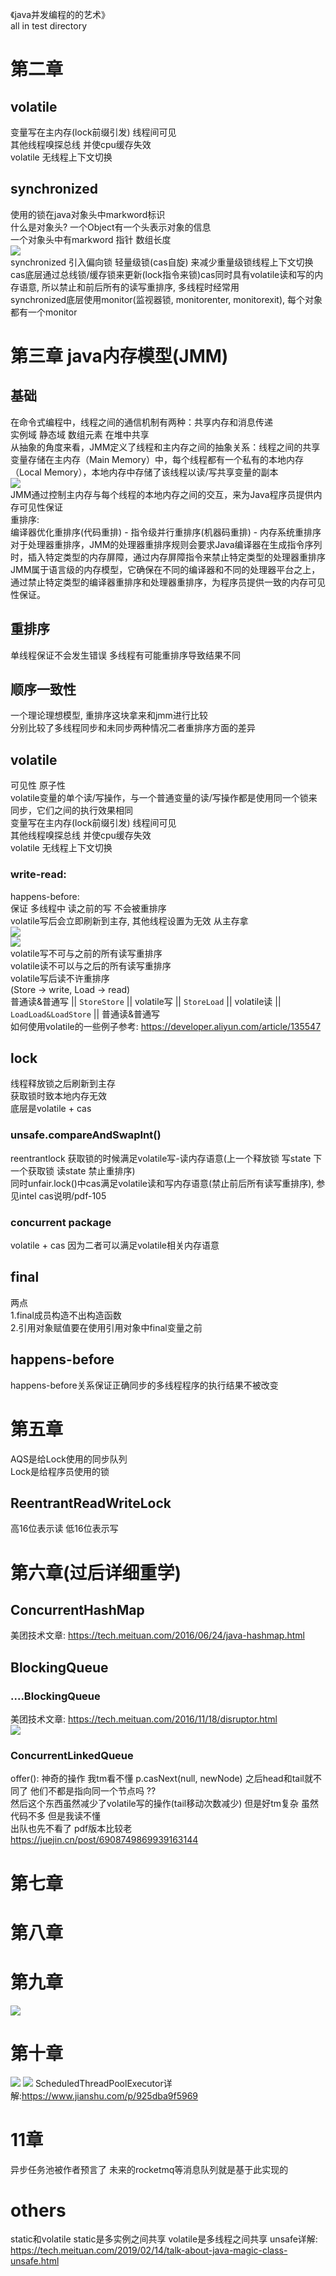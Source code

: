 《java并发编程的的艺术》  
all in test directory  

# 第二章
## volatile
变量写在主内存(lock前缀引发) 线程间可见  
其他线程嗅探总线 并使cpu缓存失效  
volatile 无线程上下文切换  
## synchronized  
使用的锁在java对象头中markword标识    
什么是对象头? 一个Object有一个头表示对象的信息    
一个对象头中有markword 指针 数组长度   
![](src/main/resources/markword.png)  
synchronized 引入偏向锁 轻量级锁(cas自旋) 来减少重量级锁线程上下文切换  
cas底层通过总线锁/缓存锁来更新(lock指令来锁)cas同时具有volatile读和写的内存语意, 所以禁止和前后所有的读写重排序, 多线程时经常用   
synchronized底层使用monitor(监视器锁, monitorenter, monitorexit), 每个对象都有一个monitor  

# 第三章 java内存模型(JMM)
## 基础
在命令式编程中，线程之间的通信机制有两种：共享内存和消息传递  
实例域 静态域 数组元素 在堆中共享  
从抽象的角度来看，JMM定义了线程和主内存之间的抽象关系：线程之间的共享变量存储在主内存（Main Memory）中，每个线程都有一个私有的本地内存（Local Memory），本地内存中存储了该线程以读/写共享变量的副本  
![](src/main/resources/JMM.png)  
JMM通过控制主内存与每个线程的本地内存之间的交互，来为Java程序员提供内存可见性保证  
重排序:  
编译器优化重排序(代码重排) - 指令级并行重排序(机器码重排) - 内存系统重排序  
对于处理器重排序，JMM的处理器重排序规则会要求Java编译器在生成指令序列时，插入特定类型的内存屏障，通过内存屏障指令来禁止特定类型的处理器重排序  
JMM属于语言级的内存模型，它确保在不同的编译器和不同的处理器平台之上，通过禁止特定类型的编译器重排序和处理器重排序，为程序员提供一致的内存可见性保证。  
## 重排序  
单线程保证不会发生错误 多线程有可能重排序导致结果不同  
## 顺序一致性  
一个理论理想模型, 重排序这块拿来和jmm进行比较    
分别比较了多线程同步和未同步两种情况二者重排序方面的差异  
## volatile  
可见性 原子性  
volatile变量的单个读/写操作，与一个普通变量的读/写操作都是使用同一个锁来同步，它们之间的执行效果相同  
变量写在主内存(lock前缀引发) 线程间可见  
其他线程嗅探总线 并使cpu缓存失效  
volatile 无线程上下文切换
### write-read:  
happens-before:  
保证 多线程中 读之前的写 不会被重排序  
volatile写后会立即刷新到主存, 其他线程设置为无效 从主存拿  
![](src/main/resources/volatile-write-read.png)  
![](src/main/resources/volatile-rules.png)  
volatile写不可与之前的所有读写重排序  
volatile读不可以与之后的所有读写重排序  
volatile写后读不许重排序  
(Store -> write, Load -> read)  
普通读&普通写 || `StoreStore` || volatile写 || `StoreLoad` || volatile读 || `LoadLoad&LoadStore` || 普通读&普通写  
如何使用volatile的一些例子参考: https://developer.aliyun.com/article/135547  
## lock
线程释放锁之后刷新到主存  
获取锁时致本地内存无效  
底层是volatile + cas
### unsafe.compareAndSwapInt()  
reentrantlock 获取锁的时候满足volatile写-读内存语意(上一个释放锁 写state 下一个获取锁 读state 禁止重排序)  
同时unfair.lock()中cas满足volatile读和写内存语意(禁止前后所有读写重排序), 参见intel cas说明/pdf-105  
### concurrent package  
volatile + cas 因为二者可以满足volatile相关内存语意  
## final
两点  
1.final成员构造不出构造函数  
2.引用对象赋值要在使用引用对象中final变量之前  
## happens-before  
happens-before关系保证正确同步的多线程程序的执行结果不被改变  

# 第五章
AQS是给Lock使用的同步队列  
Lock是给程序员使用的锁  
## ReentrantReadWriteLock  
高16位表示读 低16位表示写  

# 第六章(过后详细重学)
## ConcurrentHashMap
美团技术文章: https://tech.meituan.com/2016/06/24/java-hashmap.html  
## BlockingQueue
### ....BlockingQueue
美团技术文章: https://tech.meituan.com/2016/11/18/disruptor.html  
![](src/main/resources/blocking-queue.png)
### ConcurrentLinkedQueue
offer(): 神奇的操作 我tm看不懂 p.casNext(null, newNode) 之后head和tail就不同了 他们不都是指向同一个节点吗 ??  
然后这个东西虽然减少了volatile写的操作(tail移动次数减少) 但是好tm复杂 虽然代码不多 但是我读不懂  
出队也先不看了 pdf版本比较老  
https://juejin.cn/post/6908749869939163144  

# 第七章

# 第八章

# 第九章
![](src/main/resources/thread-pool.png)

# 第十章
![](src/main/resources/two-stage-scheduling.png)
![](src/main/resources/executor-inheritance.png)
ScheduledThreadPoolExecutor详解:https://www.jianshu.com/p/925dba9f5969

# 11章
异步任务池被作者预言了 未来的rocketmq等消息队列就是基于此实现的

# others
static和volatile
static是多实例之间共享
volatile是多线程之间共享
unsafe详解:  
https://tech.meituan.com/2019/02/14/talk-about-java-magic-class-unsafe.html  
